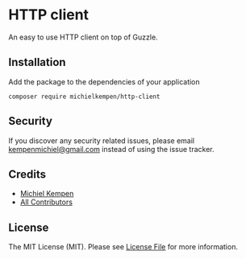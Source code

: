 # HTTP client

An easy to use HTTP client on top of Guzzle.

## Installation

Add the package to the dependencies of your application

```
composer require michielkempen/http-client
```

## Security

If you discover any security related issues, please email kempenmichiel@gmail.com instead of using the issue tracker.

## Credits

- [Michiel Kempen](https://github.com/michielkempen)
- [All Contributors](../../contributors)

## License

The MIT License (MIT). Please see [License File](LICENSE.md) for more information.
